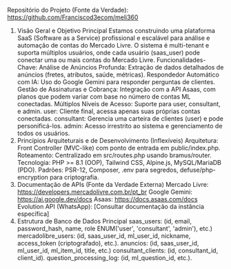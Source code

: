 Repositório do Projeto (Fonte da Verdade): https://github.com/Franciscod3ecom/meli360
1. Visão Geral e Objetivo Principal
Estamos construindo uma plataforma SaaS (Software as a Service) profissional e escalável para análise e automação de contas do Mercado Livre. O sistema é multi-tenant e suporta múltiplos usuários, onde cada usuário (saas_user) pode conectar uma ou mais contas do Mercado Livre.
Funcionalidades-Chave:
Análise de Anúncios Profunda: Extração de dados detalhados de anúncios (fretes, atributos, saúde, métricas).
Respondedor Automático com IA: Uso do Google Gemini para responder perguntas de clientes.
Gestão de Assinaturas e Cobrança: Integração com a API Asaas, com planos que podem variar com base no número de contas ML conectadas.
Múltiplos Níveis de Acesso: Suporte para user, consultant, e admin.
user: Cliente final, acessa apenas suas próprias contas conectadas.
consultant: Gerencia uma carteira de clientes (user) e pode personificá-los.
admin: Acesso irrestrito ao sistema e gerenciamento de todos os usuários.
2. Princípios Arquiteturais e de Desenvolvimento (Inflexíveis)
Arquitetura: Front Controller (MVC-like) com ponto de entrada em public/index.php.
Roteamento: Centralizado em src/routes.php usando bramus/router.
Tecnologia: PHP >= 8.1 (OOP), Tailwind CSS, Alpine.js, MySQL/MariaDB (PDO).
Padrões: PSR-12, Composer, .env para segredos, defuse/php-encryption para criptografia.
3. Documentação de APIs (Fonte da Verdade Externa)
Mercado Livre: https://developers.mercadolivre.com.br/pt_br
Google Gemini: https://ai.google.dev/docs
Asaas: https://docs.asaas.com/docs
Evolution API (WhatsApp): [Consultar documentação da instância específica]
4. Estrutura de Banco de Dados Principal
saas_users: (id, email, password_hash, name, role ENUM('user', 'consultant', 'admin'), etc.)
mercadolibre_users: (id, saas_user_id, ml_user_id, nickname, access_token (criptografado), etc.).
anuncios: (id, saas_user_id, ml_user_id, ml_item_id, title, etc.)
consultant_clients: (id, consultant_id, client_id).
question_processing_log: (id, ml_question_id, etc.).
